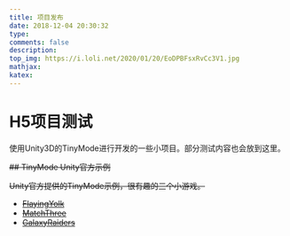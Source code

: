```yaml
---
title: 项目发布
date: 2018-12-04 20:30:32
type:
comments: false
description:
top_img: https://i.loli.net/2020/01/20/EoDPBFsxRvCc3V1.jpg
mathjax:
katex:
---
```


# H5项目测试

使用Unity3D的TinyMode进行开发的一些小项目。部分测试内容也会放到这里。

<del>
## TinyMode Unity官方示例

Unity官方提供的TinyMode示例，很有趣的三个小游戏。

* [FlayingYolk](/proj/h5/flayingyolk/index.html)
* [MatchThree](/proj/h5/match3/index.html)
* [GalaxyRaiders](/proj/h5/galaxy/index.html)
</del>